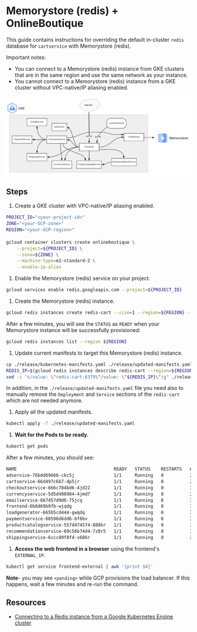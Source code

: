 # Memorystore (redis) + OnlineBoutique

This guide contains instructions for overriding the default in-cluster `redis`
database for `cartservice` with Memorystore (redis).

Important notes:

- You can connect to a Memorystore (redis) instance from GKE clusters that are
  in the same region and use the same network as your instance.
- You cannot connect to a Memorystore (redis) instance from a GKE cluster
  without VPC-native/IP aliasing enabled.

![Architecture diagram with Memorystore](./img/memorystore.png)

## Steps

1. Create a GKE cluster with VPC-native/IP aliasing enabled.

```sh
PROJECT_ID="<your-project-id>"
ZONE="<your-GCP-zone>"
REGION="<your-GCP-region>"

gcloud container clusters create onlineboutique \
    --project=${PROJECT_ID} \
    --zone=${ZONE} \
    --machine-type=e2-standard-2 \
    --enable-ip-alias
```

1. Enable the Memorystore (redis) service on your project.

```sh
gcloud services enable redis.googleapis.com --project=${PROJECT_ID}
```

1. Create the Memorystore (redis) instance.

```sh
gcloud redis instances create redis-cart --size=1 --region=${REGION} --zone=${ZONE} --redis-version=redis_6_x --project=${PROJECT_ID}
```

After a few minutes, you will see the `STATUS` as `READY` when your Memorystore
instance will be successfully provisioned:

```sh
gcloud redis instances list --region ${REGION}
```

1. Update current manifests to target this Memorystore (redis) instance.

```sh
cp ./release/kubernetes-manifests.yaml ./release/updated-manifests.yaml
REDIS_IP=$(gcloud redis instances describe redis-cart --region=${REGION} --format='get(host)')
sed -i "s/value: \"redis-cart:6379\"/value: \"${REDIS_IP}\"/g" ./release/updated-manifests.yaml
```

In addition, in the `./release/updated-manifests.yaml` file you need also to
manually remove the `Deployment` and `Service` sections of the `redis-cart`
which are not needed anymore.

1. Apply all the updated manifests.

```sh
kubectl apply -f ./release/updated-manifests.yaml
```

1. **Wait for the Pods to be ready.**

```sh
kubectl get pods
```

After a few minutes, you should see:

```sh
NAME                                     READY   STATUS    RESTARTS   AGE
adservice-76bdd69666-ckc5j               1/1     Running   0          2m58s
cartservice-66d497c6b7-dp5jr             1/1     Running   0          2m59s
checkoutservice-666c784bd6-4jd22         1/1     Running   0          3m1s
currencyservice-5d5d496984-4jmd7         1/1     Running   0          2m59s
emailservice-667457d9d6-75jcq            1/1     Running   0          3m2s
frontend-6b8d69b9fb-wjqdg                1/1     Running   0          3m1s
loadgenerator-665b5cd444-gwqdq           1/1     Running   0          3m
paymentservice-68596d6dd6-bf6bv          1/1     Running   0          3m
productcatalogservice-557d474574-888kr   1/1     Running   0          3m
recommendationservice-69c56b74d4-7z8r5   1/1     Running   0          3m1s
shippingservice-6ccc89f8fd-v686r         1/1     Running   0          2m58s
```

1. **Access the web frontend in a browser** using the frontend's `EXTERNAL_IP`.

```sh
kubectl get service frontend-external | awk '{print $4}'
```

**Note**- you may see `<pending>` while GCP provisions the load balancer. If
this happens, wait a few minutes and re-run the command.

## Resources

- [Connecting to a Redis instance from a Google Kubernetes Engine
  cluster](https://cloud.google.com/memorystore/docs/redis/connect-redis-instance-gke)
